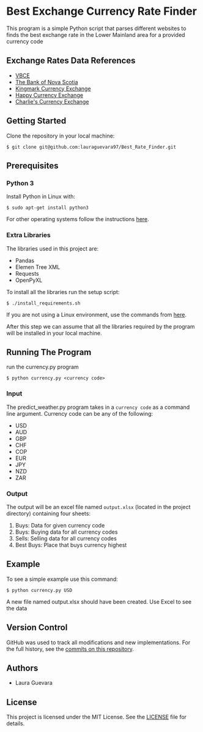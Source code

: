 # Best Exchange Currency Rate Finder  

This program is a simple Python script that parses different websites to finds the best exchange rate in the Lower Mainland area for a provided currency code 

## Exchange Rates Data References
* [VBCE](https://www.vbce.ca/rates)
* [The Bank of Nova Scotia](http://www.scotiabank.com/ca/en/0,,1118,00.html)
* [Kingmark Currency Exchange](http://www.kingmark.ca/exchange-rates)
* [Happy Currency Exchange](http://www.happycurrency.com/rates)
* [Charlie's Currency Exchange](http://www.charliescurrency.ca/rates.html)

## Getting Started


Clone the repository in your local machine:

`$ git clone git@github.com:lauraguevara97/Best_Rate_Finder.git`

## Prerequisites

### Python 3

Install Python in Linux with:

`$ sudo apt-get install python3`

For other operating systems follow the instructions [here](https://python.org/downloads).

### Extra Libraries

The libraries used in this project are:

* Pandas
* Elemen Tree XML
* Requests
* OpenPyXL 

To install all the libraries run the setup script:

`$ ./install_requirements.sh`

If you are not using a Linux environment, use the commands from [here](install_requirements.sh).

After this step we can assume that all the libraries required by the program will be installed in your local machine.

## Running The Program
run the currency.py program

`$ python currency.py <currency code>`

### Input

The predict_weather.py program takes in a `currency code` as a command line argument.
Currency code can be any of the following:
* USD
* AUD
* GBP
* CHF
* COP 
* EUR
* JPY
* NZD
* ZAR

### Output

The output will be an excel file named `output.xlsx` (located in the project directory) containing four sheets: 
1. <Currency code> Buys: Data for given currency code
2. Buys: Buying data for all currency codes
3. Sells: Selling data for all currency codes
4. Best Buys: Place that buys currency highest

## Example

To see a simple example use this command:

`$ python currency.py USD`

A new file named output.xlsx should have been created. Use Excel to see the data

## Version Control

GitHub was used to track all modifications and new implementations. For the full history, see the [commits on this repository](https://github.com/lauraguevara97/Best_Rate_Finder/commits/master).

## Authors

* Laura Guevara

## License

This project is licensed under the MIT License. See the [LICENSE](LICENSE) file for details.

